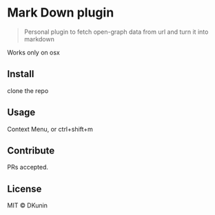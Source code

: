 # Mark Down plugin

> Personal plugin to fetch open-graph data from url and turn it into markdown

Works only on osx

## Install

clone the repo

## Usage

Context Menu, or ctrl+shift+m

## Contribute

PRs accepted.

## License

MIT © DKunin
